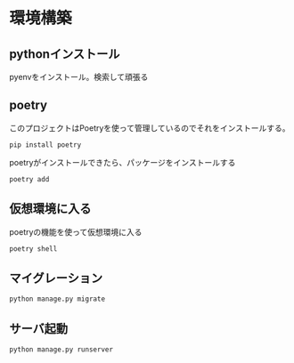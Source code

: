 # 環境構築
## pythonインストール
pyenvをインストール。検索して頑張る
## poetry
このプロジェクトはPoetryを使って管理しているのでそれをインストールする。
```
pip install poetry
```
poetryがインストールできたら、パッケージをインストールする
```
poetry add
```
## 仮想環境に入る
poetryの機能を使って仮想環境に入る
```
poetry shell
```

## マイグレーション
```
python manage.py migrate
```

## サーバ起動
```
python manage.py runserver
```